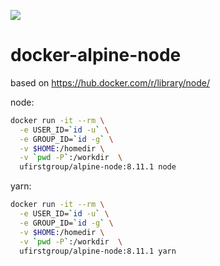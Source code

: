 [![](https://images.microbadger.com/badges/image/ufirstgroup/alpine-node.svg)](https://microbadger.com/images/ufirstgroup/alpine-node "Get your own image badge on microbadger.com")

# docker-alpine-node

based on https://hub.docker.com/r/library/node/

node:

```bash
docker run -it --rm \
  -e USER_ID=`id -u` \
  -e GROUP_ID=`id -g` \
  -v $HOME:/homedir \
  -v `pwd -P`:/workdir  \
  ufirstgroup/alpine-node:8.11.1 node
```

yarn:

```bash
docker run -it --rm \
  -e USER_ID=`id -u` \
  -e GROUP_ID=`id -g` \
  -v $HOME:/homedir \
  -v `pwd -P`:/workdir  \
  ufirstgroup/alpine-node:8.11.1 yarn
```
